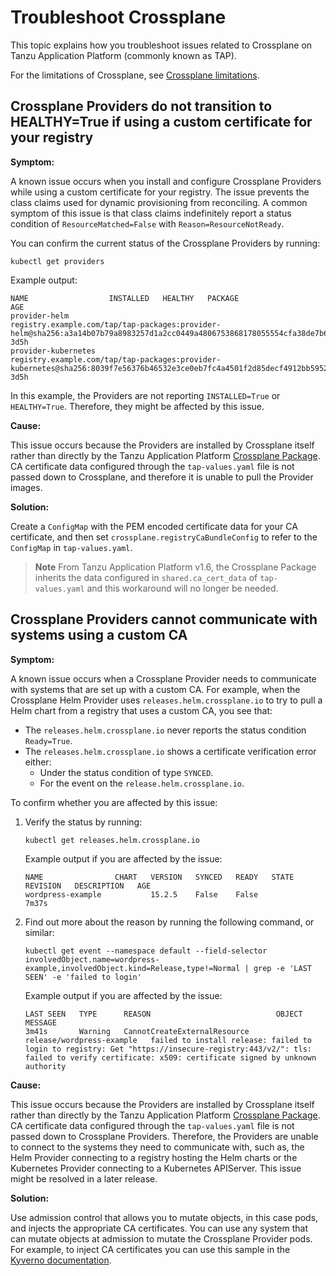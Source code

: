 # Troubleshoot Crossplane

This topic explains how you troubleshoot issues related to Crossplane on Tanzu Application Platform
(commonly known as TAP).

For the limitations of Crossplane, see [Crossplane limitations](../reference/known-limitations.hbs.md).

## <a id="cp-custom-cert"></a>Crossplane Providers do not transition to HEALTHY=True if using a custom certificate for your registry

**Symptom:**

A known issue occurs when you install and configure Crossplane Providers while using a custom certificate
for your registry.
The issue prevents the class claims used for dynamic provisioning from reconciling.
A common symptom of this issue is that class claims indefinitely report a status condition of
`ResourceMatched=False` with `Reason=ResourceNotReady`.

You can confirm the current status of the Crossplane Providers by running:

```console
kubectl get providers
```

Example output:

```console
NAME                  INSTALLED   HEALTHY   PACKAGE                                                                                                                             AGE
provider-helm                               registry.example.com/tap/tap-packages:provider-helm@sha256:a3a14b07b79a8983257d1a2cc0449a4806753868178055554cfa38de7b649467         3d5h
provider-kubernetes                         registry.example.com/tap/tap-packages:provider-kubernetes@sha256:8039f7e56376b46532e3ce0eb7fc4a4501f2d85decf4912bb5952083abb41b7b   3d5h
```

In this example, the Providers are not reporting `INSTALLED=True` or `HEALTHY=True`.
Therefore, they might be affected by this issue.

**Cause:**

This issue occurs because the Providers are installed by Crossplane itself rather than directly by the
Tanzu Application Platform [Crossplane Package](../../crossplane/about.hbs.md).
CA certificate data configured through the `tap-values.yaml` file is not passed down to Crossplane,
and therefore it is unable to pull the Provider images.

**Solution:**

Create a `ConfigMap` with the PEM encoded certificate data for your CA certificate, and then set
`crossplane.registryCaBundleConfig` to refer to the `ConfigMap` in `tap-values.yaml`.

> **Note** From Tanzu Application Platform v1.6, the Crossplane Package inherits the data configured
> in `shared.ca_cert_data` of `tap-values.yaml` and this workaround will no longer be needed.

## <a id="cp-custom-cert-inject"></a>Crossplane Providers cannot communicate with systems using a custom CA

**Symptom:**

A known issue occurs when a Crossplane Provider needs to communicate with systems that are set up
with a custom CA.
For example, when the Crossplane Helm Provider uses `releases.helm.crossplane.io` to try to pull a
Helm chart from a registry that uses a custom CA, you see that:

- The `releases.helm.crossplane.io` never reports the status condition `Ready=True`.
- The `releases.helm.crossplane.io` shows a certificate verification error either:
  - Under the status condition of type `SYNCED`.
  - For the event on the `release.helm.crossplane.io`.

To confirm whether you are affected by this issue:

1. Verify the status by running:

    ```console
    kubectl get releases.helm.crossplane.io
    ```

    Example output if you are affected by the issue:

    ```console
    NAME                CHART   VERSION   SYNCED   READY   STATE   REVISION   DESCRIPTION   AGE
    wordpress-example           15.2.5    False    False                                    7m37s
    ```

1. Find out more about the reason by running the following command, or similar:

    ```console
    kubectl get event --namespace default --field-selector involvedObject.name=wordpress-example,involvedObject.kind=Release,type!=Normal | grep -e 'LAST SEEN' -e 'failed to login'
    ```

    Example output if you are affected by the issue:

    ```console
    LAST SEEN   TYPE      REASON                            OBJECT                      MESSAGE
    3m41s       Warning   CannotCreateExternalResource      release/wordpress-example   failed to install release: failed to login to registry: Get "https://insecure-registry:443/v2/": tls: failed to verify certificate: x509: certificate signed by unknown authority
    ```

**Cause:**

This issue occurs because the Providers are installed by Crossplane itself rather than directly by the
Tanzu Application Platform [Crossplane Package](../../crossplane/about.hbs.md).
CA certificate data configured through the `tap-values.yaml` file is not passed down to Crossplane
Providers. Therefore, the Providers are unable to connect to the systems they need to communicate with,
such as, the Helm Provider connecting to a registry hosting the Helm charts or the Kubernetes Provider
connecting to a Kubernetes APIServer. This issue might be resolved in a later release.

**Solution:**

Use admission control that allows you to mutate objects, in this case pods, and injects the appropriate
CA certificates.
You can use any system that can mutate objects at admission to mutate the Crossplane Provider pods.
For example, to inject CA certificates you can use this sample in the [Kyverno documentation](https://kyverno.io/policies/other/add-certificates-volume/add-certificates-volume/).
